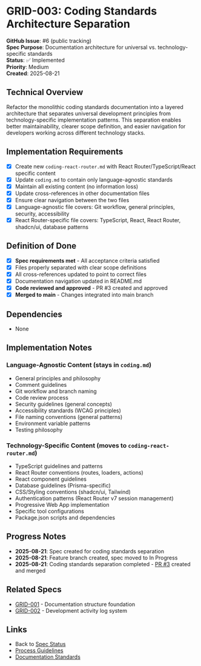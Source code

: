 # GRID-003: Coding Standards Architecture Separation

**GitHub Issue**: #6 (public tracking)  
**Spec Purpose**: Documentation architecture for universal vs. technology-specific standards  
**Status**: ✅ Implemented  
**Priority**: Medium  
**Created**: 2025-08-21  

## Technical Overview
Refactor the monolithic coding standards documentation into a layered architecture that separates universal development principles from technology-specific implementation patterns. This separation enables better maintainability, clearer scope definition, and easier navigation for developers working across different technology stacks.

## Implementation Requirements
- [x] Create new `coding-react-router.md` with React Router/TypeScript/React specific content
- [x] Update `coding.md` to contain only language-agnostic standards
- [x] Maintain all existing content (no information loss)
- [x] Update cross-references in other documentation files
- [x] Ensure clear navigation between the two files
- [x] Language-agnostic file covers: Git workflow, general principles, security, accessibility
- [x] React Router-specific file covers: TypeScript, React, React Router, shadcn/ui, database patterns

## Definition of Done
- [x] **Spec requirements met** - All acceptance criteria satisfied
- [x] Files properly separated with clear scope definitions
- [x] All cross-references updated to point to correct files
- [x] Documentation navigation updated in README.md
- [x] **Code reviewed and approved** - PR #3 created and approved
- [x] **Merged to main** - Changes integrated into main branch

## Dependencies
- None

## Implementation Notes

### Language-Agnostic Content (stays in `coding.md`)
- General principles and philosophy
- Comment guidelines
- Git workflow and branch naming
- Code review process
- Security guidelines (general concepts)
- Accessibility standards (WCAG principles)
- File naming conventions (general patterns)
- Environment variable patterns
- Testing philosophy

### Technology-Specific Content (moves to `coding-react-router.md`)
- TypeScript guidelines and patterns
- React Router conventions (routes, loaders, actions)
- React component guidelines
- Database guidelines (Prisma-specific)
- CSS/Styling conventions (shadcn/ui, Tailwind)
- Authentication patterns (React Router v7 session management)
- Progressive Web App implementation
- Specific tool configurations
- Package.json scripts and dependencies

## Progress Notes
- **2025-08-21**: Spec created for coding standards separation
- **2025-08-21**: Feature branch created, spec moved to In Progress
- **2025-08-21**: Coding standards separation completed - [PR #3](https://github.com/awynne/grid/pull/3) created and merged

## Related Specs
- [GRID-001](./GRID-001.md) - Documentation structure foundation
- [GRID-002](./GRID-002.md) - Development activity log system

## Links
- Back to [Spec Status](./status.md)
- [Process Guidelines](../process.md)
- [Documentation Standards](../documentation.md)